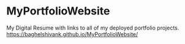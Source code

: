 # MyPortfolioWebsite
My Digital Resume with links to all of my deployed portfolio projects.
https://baghelshivank.github.io/MyPortfolioWebsite/
